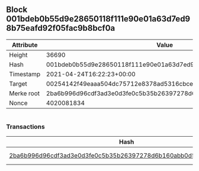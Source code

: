 ## Block 001bdeb0b55d9e28650118f111e90e01a63d7ed98b75eafd92f05fac9b8bcf0a

Attribute | Value
--- | ---
Height | 36690
Hash | 001bdeb0b55d9e28650118f111e90e01a63d7ed98b75eafd92f05fac9b8bcf0a
Timestamp | 2021-04-24T16:22:23+00:00
Target | 00254142f49eaaa504dc75712e8378ad5316cbcead634704b3734b6271167cc4
Merke root | 2ba6b996d96cdf3ad3e0d3fe0c5b35b26397278d6b160abb0d5789731f898634
Nonce | 4020081834

```

```

### Transactions

Hash | Amount
--- | ---
[2ba6b996d96cdf3ad3e0d3fe0c5b35b26397278d6b160abb0d5789731f898634](2ba6b996d96cdf3ad3e0d3fe0c5b35b26397278d6b160abb0d5789731f898634.md) | 10.00000000 SKEPTI 
